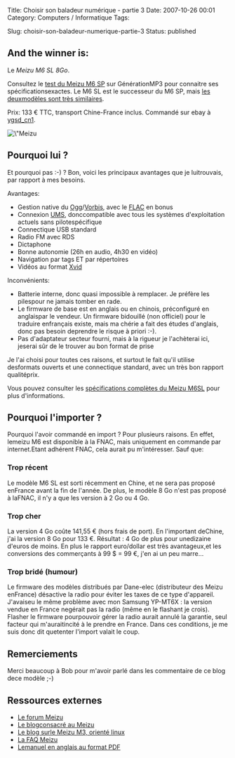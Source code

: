 Title: Choisir son baladeur numérique - partie 3
Date: 2007-10-26 00:01
Category: Computers / Informatique
Tags:

Slug: choisir-son-baladeur-numerique-partie-3
Status: published

And the winner is:
------------------

Le *Meizu M6 SL 8Go*.

Consultez le [test du Meizu M6 SP](\%22http://www.generationmp3.com/labotestgmp3/index.php/2006/09/12/73-test-et-video-du-meizu-miniplayer-m6\%22) sur GénérationMP3 pour connaitre ses spécificationsexactes. Le M6 SL est le successeur du M6 SP, mais [les deuxmodèles sont très similaires](\%22http://fr.meizublog.com/specifications-prix-et-dates-du-meizu-m6-sl/\%22).

Prix: 133 € TTC, transport Chine-France inclus. Commandé sur ebay à [ygsd\_cn1](\%22http://myworld.ebay.fr/ygsd_cn1\%22).

![\\"Meizu](\%22/public/vrac/meizu_sl.jpg\%22)

Pourquoi lui ?
--------------

Et pourquoi pas :-) ? Bon, voici les principaux avantages que je luitrouvais, par rapport à mes besoins.

Avantages:

-   Gestion native du [Ogg](\%22http://fr.wikipedia.org/wiki/Ogg\%22)/[Vorbis](\%22http://fr.wikipedia.org/wiki/Vorbis\%22), avec le [FLAC](\%22http://fr.wikipedia.org/wiki/FLAC\%22) en bonus
-   Connexion [UMS](\%22http://en.wikipedia.org/wiki/USB_mass_storage_device_class\%22), donccompatible avec tous les systèmes d'exploitation actuels sans pilotespécifique
-   Connectique USB standard
-   Radio FM avec RDS
-   Dictaphone
-   Bonne autonomie (26h en audio, 4h30 en vidéo)
-   Navigation par tags ET par répertoires
-   Vidéos au format [Xvid](\%22http://fr.wikipedia.org/wiki/Xvid\%22)

Inconvénients:

-   Batterie interne, donc quasi impossible à remplacer. Je préfère les pilespour ne jamais tomber en rade.
-   Le firmware de base est en anglais ou en chinois, préconfiguré en anglaispar le vendeur. Un firmware bidouillé (non officiel) pour le traduire enfrançais existe, mais ma chérie a fait des études d'anglais, donc pas besoin deprendre le risque à priori :-).
-   Pas d'adaptateur secteur fourni, mais à la rigueur je l'achèterai ici, jeserai sûr de le trouver au bon format de prise

Je l'ai choisi pour toutes ces raisons, et surtout le fait qu'il utilise desformats ouverts et une connectique standard, avec un très bon rapport qualitéprix.

Vous pouvez consulter les [spécifications complètes du Meizu M6SL](\%22http://en.meizu.com/product_m6sl.asp\%22) pour plus d'informations.

Pourquoi l'importer ?
---------------------

Pourquoi l'avoir commandé en import ? Pour plusieurs raisons. En effet, lemeizu M6 est disponible à la FNAC, mais uniquement en commande par internet.Etant adhérent FNAC, cela aurait pu m'intéresser. Sauf que:

### Trop récent

Le modèle M6 SL est sorti récemment en Chine, et ne sera pas proposé enFrance avant la fin de l'année. De plus, le modèle 8 Go n'est pas proposé à laFNAC, il n'y a que les version à 2 Go ou 4 Go.

### Trop cher

La version 4 Go coûte 141,55 € (hors frais de port). En l'important deChine, j'ai la version 8 Go pour 133 €. Résultat : 4 Go de plus pour unedizaine d'euros de moins. En plus le rapport euro/dollar est très avantageux,et les conversions des commerçants à 99 \$ = 99 €, j'en ai un peu marre...

### Trop bridé (humour)

Le firmware des modèles distribués par Dane-elec (distributeur des Meizu enFrance) désactive la radio pour éviter les taxes de ce type d'appareil. J'avaiseu le même problème avec mon Samsung YP-MT6X : la version vendue en France negérait pas la radio (même en le flashant je crois). Flasher le firmware pourpouvoir gérer la radio aurait annulé la garantie, seul facteur qui m'auraitincité à le prendre en France. Dans ces conditions, je me suis donc dit quetenter l'import valait le coup.

Remerciements
-------------

Merci beaucoup à Bob pour m'avoir parlé dans les commentaire de ce blog dece modèle ;-)

Ressources externes
-------------------

-   [Le forum Meizu](\%22http://www.meizume.com\%22)
-   [Le blogconsacré au Meizu](\%22http://meizu-miniplayer.blogspot.com\%22)
-   [Le blog surle Meizu M3, orienté linux](\%22http://www.llaumgui.com/tag/Meizu%20M3\%22)
-   [La FAQ Meizu](\%22http://fr.meizublog.com/faq/\%22)
-   [Lemanuel en anglais au format PDF](\%22http://en.meizu.com/downfile/M6manual_T1.009.pdf\%22)

